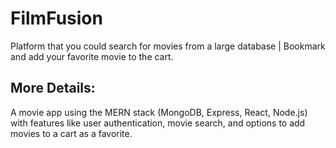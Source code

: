 # FilmFusion
Platform that you could search for movies from a large database | Bookmark and add your favorite movie to the cart.

## More Details:
A movie app using the MERN stack (MongoDB, Express, React, Node.js) with features like user authentication, movie search, and options to add movies to a cart as a favorite.



